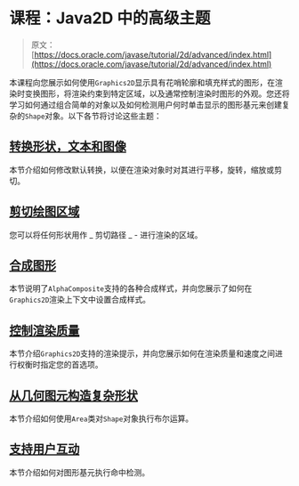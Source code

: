 # 课程：Java2D 中的高级主题

> 原文： [https://docs.oracle.com/javase/tutorial/2d/advanced/index.html](https://docs.oracle.com/javase/tutorial/2d/advanced/index.html)

本课程向您展示如何使用`Graphics2D`显示具有花哨轮廓和填充样式的图形，在渲染时变换图形，将渲染约束到特定区域，以及通常控制渲染时图形的外观。您还将学习如何通过组合简单的对象以及如何检测用户何时单击显示的图形基元来创建复杂的`Shape`对象。以下各节将讨论这些主题：

## [转换形状，文本和图像](transforming.html)

本节介绍如何修改默认转换，以便在渲染对象时对其进行平移，旋转，缩放或剪切。

## [剪切绘图区域](clipping.html)

您可以将任何形状用作 _ 剪切路径 _ - 进行渲染的区域。

## [合成图形](compositing.html)

本节说明了`AlphaComposite`支持的各种合成样式，并向您展示了如何在`Graphics2D`渲染上下文中设置合成样式。

## [控制渲染质量](quality.html)

本节介绍`Graphics2D`支持的渲染提示，并向您展示如何在渲染质量和速度之间进行权衡时指定您的首选项。

## [从几何图元构造复杂形状](complexshapes.html)

本节介绍如何使用`Area`类对`Shape`对象执行布尔运算。

## [支持用户互动](user.html)

本节介绍如何对图形基元执行命中检测。